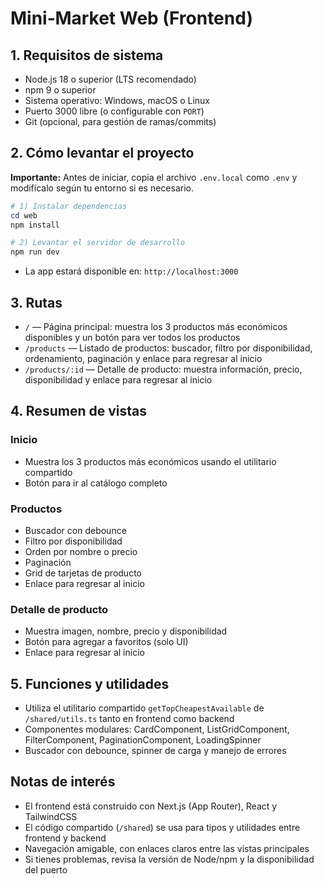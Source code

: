 
# Mini‑Market Web (Frontend)

## 1. Requisitos de sistema

- Node.js 18 o superior (LTS recomendado)
- npm 9 o superior
- Sistema operativo: Windows, macOS o Linux
- Puerto 3000 libre (o configurable con `PORT`)
- Git (opcional, para gestión de ramas/commits)

## 2. Cómo levantar el proyecto


**Importante:** Antes de iniciar, copia el archivo `.env.local` como `.env` y modifícalo según tu entorno si es necesario.

```powershell
# 1) Instalar dependencias
cd web
npm install

# 2) Levantar el servidor de desarrollo
npm run dev
```

- La app estará disponible en: `http://localhost:3000`

## 3. Rutas

- `/` — Página principal: muestra los 3 productos más económicos disponibles y un botón para ver todos los productos
- `/products` — Listado de productos: buscador, filtro por disponibilidad, ordenamiento, paginación y enlace para regresar al inicio
- `/products/:id` — Detalle de producto: muestra información, precio, disponibilidad y enlace para regresar al inicio

## 4. Resumen de vistas

### Inicio
- Muestra los 3 productos más económicos usando el utilitario compartido
- Botón para ir al catálogo completo

### Productos
- Buscador con debounce
- Filtro por disponibilidad
- Orden por nombre o precio
- Paginación
- Grid de tarjetas de producto
- Enlace para regresar al inicio

### Detalle de producto
- Muestra imagen, nombre, precio y disponibilidad
- Botón para agregar a favoritos (solo UI)
- Enlace para regresar al inicio

## 5. Funciones y utilidades

- Utiliza el utilitario compartido `getTopCheapestAvailable` de `/shared/utils.ts` tanto en frontend como backend
- Componentes modulares: CardComponent, ListGridComponent, FilterComponent, PaginationComponent, LoadingSpinner
- Buscador con debounce, spinner de carga y manejo de errores

## Notas de interés

- El frontend está construido con Next.js (App Router), React y TailwindCSS
- El código compartido (`/shared`) se usa para tipos y utilidades entre frontend y backend
- Navegación amigable, con enlaces claros entre las vistas principales
- Si tienes problemas, revisa la versión de Node/npm y la disponibilidad del puerto
